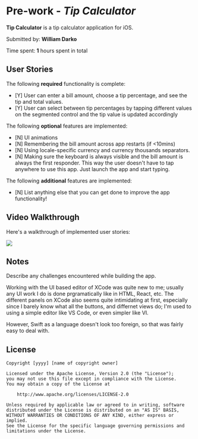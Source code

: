 # Pre-work - *Tip Calculator*

**Tip Calculator** is a tip calculator application for iOS.

Submitted by: **William Darko**

Time spent: **1** hours spent in total

## User Stories

The following **required** functionality is complete:

* [Y] User can enter a bill amount, choose a tip percentage, and see the tip and total values.
* [Y] User can select between tip percentages by tapping different values on the segmented control and the tip value is updated accordingly

The following **optional** features are implemented:

* [N] UI animations
* [N] Remembering the bill amount across app restarts (if <10mins)
* [N] Using locale-specific currency and currency thousands separators.
* [N] Making sure the keyboard is always visible and the bill amount is always the first responder. This way the user doesn't have to tap anywhere to use this app. Just launch the app and start typing.

The following **additional** features are implemented:

- [N] List anything else that you can get done to improve the app functionality!

## Video Walkthrough

Here's a walkthrough of implemented user stories:

![](https://i.imgur.com/XopUz3d.gif)


## Notes

Describe any challenges encountered while building the app.

Working with the UI based editor of XCode was quite new to me; usually any UI work I do is done prgramatically like in HTML, React, etc. The different panels on XCode also seems quite intimidating at first, especially since I barely know what all the buttons, and differnet views do; I'm used to using a simple editor like VS Code, or even simpler like VI.

However, Swift as a language doesn't look too foreign, so that was fairly easy to deal with.

## License

    Copyright [yyyy] [name of copyright owner]

    Licensed under the Apache License, Version 2.0 (the "License");
    you may not use this file except in compliance with the License.
    You may obtain a copy of the License at

        http://www.apache.org/licenses/LICENSE-2.0

    Unless required by applicable law or agreed to in writing, software
    distributed under the License is distributed on an "AS IS" BASIS,
    WITHOUT WARRANTIES OR CONDITIONS OF ANY KIND, either express or implied.
    See the License for the specific language governing permissions and
    limitations under the License.